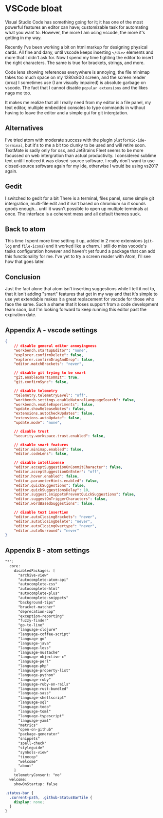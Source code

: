 # VSCode bloat

Visual Studio Code has something going for it; it has one of the most powerful
features an editor can have; customizable task for automating what you want to.
However, the more I am using vscode, the more it's getting in my way.

Recently I've been working a bit on html markup for designing physical cards.
All fine and dany, until vscode keeps inserting `</div>` elements and more that
I didn't ask for. Now I spend my time fighting the editor to insert the right
characters. The same is true for brackets, strings, and more.

Code lens showing references everywhere is annoying, the file minimap takes too
much space on my 1280x800 screen, and the screen reader (orca) I sometimes use
(I am visually impaired) is absolute garbage on vscode. The fact that I cannot
disable `popular extensions` and the likes nags me too.

It makes me realize that all I really need from my editor is a file panel, my
text editor, multiple embedded consoles to type commands in without having to
leave the editor and a simple gui for git intergtation.

## Alternatives

I've tried atom with moderate success with the plugin
`platformio-ide-terminal`, but it's to me a bit too clunky to be used and will
retire soon. TextMate is sadly only for osx, and JetBrains Fleet seems to be
more focussed on web intergration than actual productivity. I considered
sublime text until I noticed it was closed-source software. I really don't want
to use closed-source software again for my ide, otherwise I would be using
vs2017 again.

## Gedit

I switched to gedit for a bit There is a terminal, files panel, some simple git
intergration, multi-file edit and it isn't based on chromium so it sounds goods
enough... until it wasn't possible to open up multiple terminals at once. The
interface is a coherent mess and all default themes suck.

## Back to atom

This time I spent more time setting it up, added in 2 more extensions
(`git-log` and `file-icons`) and it worked like a charm. I still do miss
vscode's tasks configuration however and haven't yet found a package that can
add this functionality for me. I've yet to try a screen reader with Atom, I'll
see how that goes later.

## Conclusion

Just the fact alone that atom isn't inserting suggestions while I tell it not
to, that it isn't adding "smart" features that get in my way and that it's
simple to use yet extendable makes it a great replacement for vscode for those
who face the same. Such a shame that it loses support from a code development
team soon, but I'm looking forward to keep running this editor past the
expiration date.

## Appendix A - vscode settings

```json
{
    // disable general editor annoyingness
    "workbench.startupEditor": "none",
    "explorer.confirmDelete": false,
    "explorer.confirmDragAndDrop": false,
    "editor.matchBrackets": "never",

    // disable git trying to be smart
    "git.enableSmartCommit": true,
    "git.confirmSync": false,

    // disable telemetry
    "telemetry.telemetryLevel": "off",
    "workbench.settings.enableNaturalLanguageSearch": false,
    "workbench.enableExperiments": false,
    "update.showReleaseNotes": false,
    "extensions.autoCheckUpdates": false,
    "extensions.autoUpdate": false,
    "update.mode": "none",

    // disable trust
    "security.workspace.trust.enabled": false,

    // disable smart features
    "editor.minimap.enabled": false,
    "editor.codeLens": false,

    // disable intellisense
    "editor.acceptSuggestionOnCommitCharacter": false,
    "editor.acceptSuggestionOnEnter": "off",
    "editor.hover.enabled": false,
    "editor.parameterHints.enabled": false,
    "editor.quickSuggestions": false,
    "editor.quickSuggestionsDelay": 10,
    "editor.suggest.snippetsPreventQuickSuggestions": false,
    "editor.suggestOnTriggerCharacters": false,
    "editor.wordBasedSuggestions": false,

    // disable text insertion
    "editor.autoClosingBrackets": "never",
    "editor.autoClosingDelete": "never",
    "editor.autoClosingOvertype": "never",
    "editor.autoSurround": "never"
}
```

## Appendix B - atom settings

```txt
"*":
  core:
    disabledPackages: [
      "archive-view"
      "autocomplete-atom-api"
      "autocomplete-css"
      "autocomplete-html"
      "autocomplete-plus"
      "autocomplete-snippets"
      "background-tips"
      "bracket-matcher"
      "deprecation-cop"
      "exception-reporting"
      "fuzzy-finder"
      "go-to-line"
      "language-clojure"
      "language-coffee-script"
      "language-go"
      "language-java"
      "language-less"
      "language-mustache"
      "language-objective-c"
      "language-perl"
      "language-php"
      "language-property-list"
      "language-python"
      "language-ruby"
      "language-ruby-on-rails"
      "language-rust-bundled"
      "language-sass"
      "language-shellscript"
      "language-sql"
      "language-todo"
      "language-toml"
      "language-typescript"
      "language-yaml"
      "metrics"
      "open-on-github"
      "package-generator"
      "snippets"
      "spell-check"
      "styleguide"
      "symbols-view"
      "timecop"
      "welcome"
      "about"
    ]
    telemetryConsent: "no"
  welcome:
    showOnStartup: false
```
```css
.status-bar {
  .current-path, .github-StatusBarTile {
    display: none;
  }
}
```

